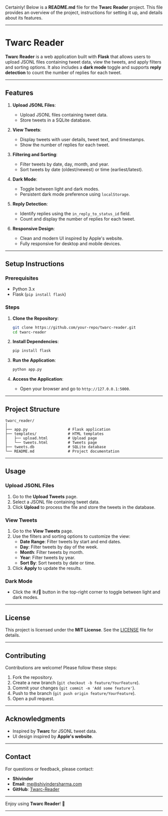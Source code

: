 Certainly! Below is a **README.md** file for the **Twarc Reader** project. This file provides an overview of the project, instructions for setting it up, and details about its features.

---

# Twarc Reader

**Twarc Reader** is a web application built with **Flask** that allows users to upload JSONL files containing tweet data, view the tweets, and apply filters and sorting options. It also includes a **dark mode** toggle and supports **reply detection** to count the number of replies for each tweet.

---

## Features

1. **Upload JSONL Files**:
   - Upload JSONL files containing tweet data.
   - Store tweets in a SQLite database.

2. **View Tweets**:
   - Display tweets with user details, tweet text, and timestamps.
   - Show the number of replies for each tweet.

3. **Filtering and Sorting**:
   - Filter tweets by date, day, month, and year.
   - Sort tweets by date (oldest/newest) or time (earliest/latest).

4. **Dark Mode**:
   - Toggle between light and dark modes.
   - Persistent dark mode preference using `localStorage`.

5. **Reply Detection**:
   - Identify replies using the `in_reply_to_status_id` field.
   - Count and display the number of replies for each tweet.

6. **Responsive Design**:
   - Clean and modern UI inspired by Apple's website.
   - Fully responsive for desktop and mobile devices.

---

## Setup Instructions

### Prerequisites

- Python 3.x
- Flask (`pip install flask`)

### Steps

1. **Clone the Repository**:
   ```bash
   git clone https://github.com/your-repo/twarc-reader.git
   cd twarc-reader
   ```

2. **Install Dependencies**:
   ```bash
   pip install flask
   ```

3. **Run the Application**:
   ```bash
   python app.py
   ```

4. **Access the Application**:
   - Open your browser and go to `http://127.0.0.1:5000`.

---

## Project Structure

```
twarc_reader/
│
├── app.py                  # Flask application
├── templates/              # HTML templates
│   ├── upload.html         # Upload page
│   └── tweets.html         # Tweets page
├── tweets.db               # SQLite database
└── README.md               # Project documentation
```

---

## Usage

### Upload JSONL Files

1. Go to the **Upload Tweets** page.
2. Select a JSONL file containing tweet data.
3. Click **Upload** to process the file and store the tweets in the database.

### View Tweets

1. Go to the **View Tweets** page.
2. Use the filters and sorting options to customize the view:
   - **Date Range**: Filter tweets by start and end dates.
   - **Day**: Filter tweets by day of the week.
   - **Month**: Filter tweets by month.
   - **Year**: Filter tweets by year.
   - **Sort By**: Sort tweets by date or time.
3. Click **Apply** to update the results.

### Dark Mode

- Click the **☀️/🌙** button in the top-right corner to toggle between light and dark modes.

  
---

## License

This project is licensed under the **MIT License**. See the [LICENSE](LICENSE) file for details.

---

## Contributing

Contributions are welcome! Please follow these steps:

1. Fork the repository.
2. Create a new branch (`git checkout -b feature/YourFeature`).
3. Commit your changes (`git commit -m 'Add some feature'`).
4. Push to the branch (`git push origin feature/YourFeature`).
5. Open a pull request.

---

## Acknowledgments

- Inspired by **Twarc** for JSONL tweet data.
- UI design inspired by **Apple's website**.

---

## Contact

For questions or feedback, please contact:

- **Shivinder**  
- **Email**: me@shivindersharma.com  
- **GitHub**: [Twarc-Reader](https://github.com/Shivinder-s/Twarc-Reader)

---

Enjoy using **Twarc Reader**! 🚀

---
